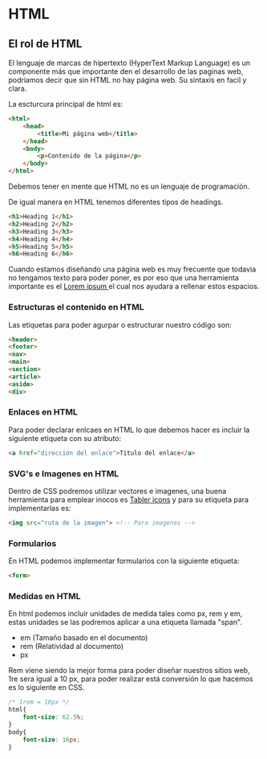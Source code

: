 # HTML

## El rol de HTML
El lenguaje de marcas de hipertexto (HyperText Markup Language) es un componente más que importante den el desarrollo de las paginas web, podriamos decir que sin HTML no hay página web. Su sintaxis en facil y clara.

La escturcura principal de html es:
```html
<html>
    <head>
        <title>Mi página web</title>
    </head>
    <body>
        <p>Contenido de la página</p>
    </body>
</html>
```
Debemos tener en mente que HTML no es un lenguaje de programación.

De igual manera en HTML tenemos diferentes tipos de headings.
```html
<h1>Heading 1</h1>
<h2>Heading 2</h2>
<h3>Heading 3</h3>
<h4>Heading 4</h4>
<h5>Heading 5</h5>
<h6>Heading 6</h6>
```
Cuando estamos diseñando una página web es muy frecuente que todavia no tengamos texto para poder poner, es por eso que una herramienta importante es el <a href="https://lipsum.com/"> Lorem ipsum </a> el cual nos ayudara a rellenar estos espacios.

### Estructuras el contenido en HTML
Las etiquetas para poder agurpar o estructurar nuestro código son:
```html
<header>
<footer>
<nav>
<main>
<section>
<article>
<aside>
<div>
```

### Enlaces en HTML
Para poder declarar enlcaes en HTML lo que debemos hacer es incluir la siguiente etiqueta con su atributo:
```html
<a href="dirección del enlace">Titulo del enlace</a>
```

### SVG's e Imagenes en HTML
Dentro de CSS podremos utilizar vectores e imagenes, una buena herramienta para emplear inocos es <a href="https://tablericons.com/">Tabler icons</a> y para su etiqueta para implementarlas es:
```html
<img src="ruta de la imagen"> <!-- Para imagenes -->
```

### Formularios
En HTML podemos implementar formularios con la siguiente etiqueta:
```html
<form>
```

### Medidas en HTML
En html podemos incluir unidades de medida tales como px, rem y em, estas unidades se las podremos aplicar a una etiqueta llamada "span".
  - em (Tamaño basado en el documento)
  - rem (Relatividad al documento)
  - px

Rem viene siendo la mejor forma para poder diseñar nuestros sitios web, 1re sera igual a 10 px, para poder realizar está conversión lo que hacemos es lo siguiente en CSS.
```css
/* 1rem = 10px */
html{
    font-size: 62.5%;
}
body{
    font-size: 16px;
}
```